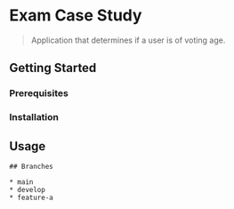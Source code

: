 # Exam Case Study

> Application that determines if a user is of voting age.

## Getting Started



### Prerequisites



### Installation


## Usage


```
## Branches

* main
* develop
* feature-a
